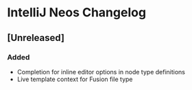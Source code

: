 <!-- Keep a Changelog guide -> https://keepachangelog.com -->

# IntelliJ Neos Changelog

## [Unreleased]
### Added

- Completion for inline editor options in node type definitions
- Live template context for Fusion file type